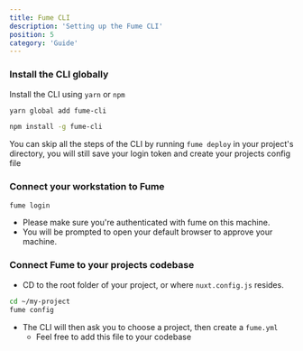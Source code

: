 ```yaml
---
title: Fume CLI 
description: 'Setting up the Fume CLI'
position: 5
category: 'Guide'
---
```


### Install the CLI globally
Install the CLI using `yarn` or `npm` 

<code-group>
  <code-block label="Yarn" active>

  ```bash
  yarn global add fume-cli
  ```

  </code-block>
  <code-block label="NPM">

  ```bash
  npm install -g fume-cli
  ```

  </code-block>
</code-group>


<alert type="info">

You can skip all the steps of the CLI by running `fume deploy`
in your project's directory, you will still save your login token and create your projects config file

</alert>


### Connect your workstation to Fume

```bash
fume login
```

* Please make sure you're authenticated with fume on this machine.
* You will be prompted to open your default browser to approve your machine.

### Connect Fume to your projects codebase

* CD to the root folder of your project, or where `nuxt.config.js` resides.

```bash
cd ~/my-project
fume config
```

* The CLI will then ask you to choose a project, then create a `fume.yml`
  * Feel free to add this file to your codebase


